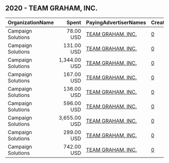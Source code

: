 ## 2020 - TEAM GRAHAM, INC. 
|OrganizationName|Spent|PayingAdvertiserNames|CreativeUrls|Impressions|Genders|AgeBrackets|CountryCodes|BillingAddresses|CandidateBallotInformation|
|:---|---:|:---|:---|---:|:---|:---|:---|:---|:---|
|Campaign Solutions|78.00 USD|[TEAM GRAHAM, INC.](2020/TEAM_GRAHAM,_INC..md)|[0](https://www.snap.com/political-ads/asset/32749e563582a1722e5cfa1c209e6424128d0a093810c6211a5cfd9b1383e0b3?mediaType=mp4)|4,998||20+|united states|US|Team Graham|
|Campaign Solutions|131.00 USD|[TEAM GRAHAM, INC.](2020/TEAM_GRAHAM,_INC..md)|[0](https://www.snap.com/political-ads/asset/783e43e460cce6da92710932efe3f32d9f8155e0796334d85fe68587ebc2dadf?mediaType=mp4)|7,785||20+|united states|US|Team Graham|
|Campaign Solutions|1,344.00 USD|[TEAM GRAHAM, INC.](2020/TEAM_GRAHAM,_INC..md)|[0](https://www.snap.com/political-ads/asset/5869ac0a9a5894589c61c5bca38fcc27fa87e7c05611ba1fb0f87251b6d6586a?mediaType=mp4)|62,856||25+|united states|US|Team Graham|
|Campaign Solutions|167.00 USD|[TEAM GRAHAM, INC.](2020/TEAM_GRAHAM,_INC..md)|[0](https://www.snap.com/political-ads/asset/783e43e460cce6da92710932efe3f32d9f8155e0796334d85fe68587ebc2dadf?mediaType=mp4)|13,701||20+|united states|US|Team Graham|
|Campaign Solutions|136.00 USD|[TEAM GRAHAM, INC.](2020/TEAM_GRAHAM,_INC..md)|[0](https://www.snap.com/political-ads/asset/32749e563582a1722e5cfa1c209e6424128d0a093810c6211a5cfd9b1383e0b3?mediaType=mp4)|11,364||20+|united states|US|Team Graham|
|Campaign Solutions|596.00 USD|[TEAM GRAHAM, INC.](2020/TEAM_GRAHAM,_INC..md)|[0](https://www.snap.com/political-ads/asset/6d97eba1eba13a60d39494447dcd9ecb9c8872d8ca34670ee62294115c92fc42?mediaType=mp4)|36,683||20+|united states|US|Team Graham|
|Campaign Solutions|3,655.00 USD|[TEAM GRAHAM, INC.](2020/TEAM_GRAHAM,_INC..md)|[0](https://www.snap.com/political-ads/asset/4c396eba6badddc75f8e044100f1de075477fdd6274436bc46efc17ef23a2a96?mediaType=mp4)|143,974||25+|united states|US|Team Graham|
|Campaign Solutions|289.00 USD|[TEAM GRAHAM, INC.](2020/TEAM_GRAHAM,_INC..md)|[0](https://www.snap.com/political-ads/asset/4df0698297ce7cfffa52cc6df7f086c8199349968c3372db67314ff9d0022d52?mediaType=mp4)|44,466||18+|united states|US|Team Graham|
|Campaign Solutions|742.00 USD|[TEAM GRAHAM, INC.](2020/TEAM_GRAHAM,_INC..md)|[0](https://www.snap.com/political-ads/asset/6d97eba1eba13a60d39494447dcd9ecb9c8872d8ca34670ee62294115c92fc42?mediaType=mp4)|68,553||20+|united states|US|Team Graham|
